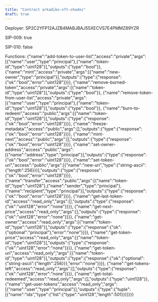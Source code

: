 ```yaml
---
title: "Contract arkadiko-nft-shades"
draft: true
---
```

Deployer: SP2C2YFP12AJZB4MABJBAJ55XECVS7E4PMMZ89YZR

SIP-009: true

SIP-010: false

Functions:
{"name":"add-token-to-user-list","access":"private","args":[{"name":"user","type":"principal"},{"name":"token-id","type":"uint128"}],"outputs":{"type":"bool"}}, {"name":"mint","access":"private","args":[{"name":"new-owner","type":"principal"}],"outputs":{"type":{"response":{"ok":"bool","error":"uint128"}}}}, {"name":"remove-burned-token","access":"private","args":[{"name":"token-id","type":"uint128"}],"outputs":{"type":"bool"}}, {"name":"remove-token-from-user-list","access":"private","args":[{"name":"user","type":"principal"},{"name":"token-id","type":"uint128"}],"outputs":{"type":"bool"}}, {"name":"burn-to-redeem","access":"public","args":[{"name":"token-id","type":"uint128"}],"outputs":{"type":{"response":{"ok":"bool","error":"uint128"}}}}, {"name":"freeze-metadata","access":"public","args":[],"outputs":{"type":{"response":{"ok":"bool","error":"uint128"}}}}, {"name":"mint-next","access":"public","args":[],"outputs":{"type":{"response":{"ok":"bool","error":"uint128"}}}}, {"name":"set-owner-address","access":"public","args":[{"name":"address","type":"principal"}],"outputs":{"type":{"response":{"ok":"bool","error":"uint128"}}}}, {"name":"set-token-uri","access":"public","args":[{"name":"new-uri","type":{"string-ascii":{"length":256}}}],"outputs":{"type":{"response":{"ok":"bool","error":"uint128"}}}}, {"name":"transfer","access":"public","args":[{"name":"token-id","type":"uint128"},{"name":"sender","type":"principal"},{"name":"recipient","type":"principal"}],"outputs":{"type":{"response":{"ok":"bool","error":"uint128"}}}}, {"name":"get-last-token-id","access":"read_only","args":[],"outputs":{"type":{"response":{"ok":"uint128","error":"none"}}}}, {"name":"get-next-price","access":"read_only","args":[],"outputs":{"type":{"response":{"ok":"uint128","error":"none"}}}}, {"name":"get-owner","access":"read_only","args":[{"name":"token-id","type":"uint128"}],"outputs":{"type":{"response":{"ok":{"optional":"principal"},"error":"none"}}}}, {"name":"get-token-price","access":"read_only","args":[{"name":"token-id","type":"uint128"}],"outputs":{"type":{"response":{"ok":"uint128","error":"none"}}}}, {"name":"get-token-uri","access":"read_only","args":[{"name":"token-id","type":"uint128"}],"outputs":{"type":{"response":{"ok":{"optional":{"string-ascii":{"length":256}}},"error":"none"}}}}, {"name":"get-tokens-left","access":"read_only","args":[],"outputs":{"type":{"response":{"ok":"uint128","error":"none"}}}}, {"name":"get-total-redeemed","access":"read_only","args":[],"outputs":{"type":"uint128"}}, {"name":"get-user-tokens","access":"read_only","args":[{"name":"user","type":"principal"}],"outputs":{"type":{"tuple":[{"name":"ids","type":{"list":{"type":"uint128","length":501}}}]}}}

